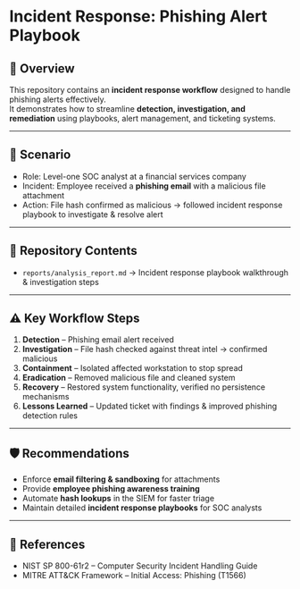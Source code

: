 # Incident Response: Phishing Alert Playbook

## 📌 Overview
This repository contains an **incident response workflow** designed to handle phishing alerts effectively.  
It demonstrates how to streamline **detection, investigation, and remediation** using playbooks, alert management, and ticketing systems.

---

## 🏢 Scenario
- Role: Level-one SOC analyst at a financial services company  
- Incident: Employee received a **phishing email** with a malicious file attachment  
- Action: File hash confirmed as malicious → followed incident response playbook to investigate & resolve alert  

---

## 📂 Repository Contents
- `reports/analysis_report.md` → Incident response playbook walkthrough & investigation steps  

---

## ⚠️ Key Workflow Steps
1. **Detection** – Phishing email alert received  
2. **Investigation** – File hash checked against threat intel → confirmed malicious  
3. **Containment** – Isolated affected workstation to stop spread  
4. **Eradication** – Removed malicious file and cleaned system  
5. **Recovery** – Restored system functionality, verified no persistence mechanisms  
6. **Lessons Learned** – Updated ticket with findings & improved phishing detection rules  

---

## 🛡️ Recommendations
- Enforce **email filtering & sandboxing** for attachments  
- Provide **employee phishing awareness training**  
- Automate **hash lookups** in the SIEM for faster triage  
- Maintain detailed **incident response playbooks** for SOC analysts  

---

## 📖 References
- NIST SP 800-61r2 – Computer Security Incident Handling Guide  
- MITRE ATT&CK Framework – Initial Access: Phishing (T1566)  
